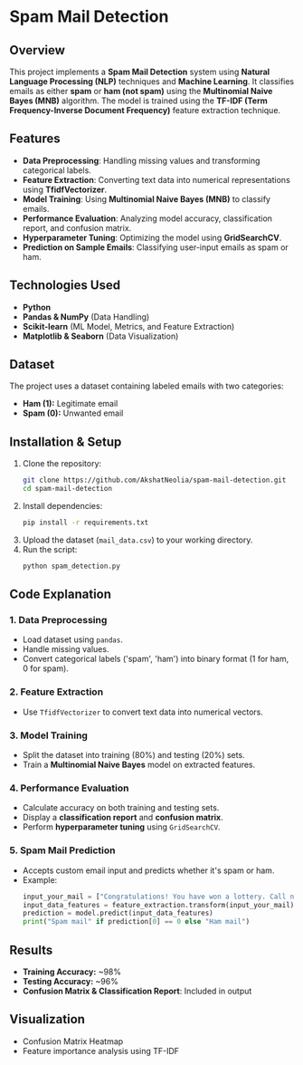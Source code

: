 # Spam Mail Detection

## Overview
This project implements a **Spam Mail Detection** system using **Natural Language Processing (NLP)** techniques and **Machine Learning**. It classifies emails as either **spam** or **ham (not spam)** using the **Multinomial Naive Bayes (MNB)** algorithm. The model is trained using the **TF-IDF (Term Frequency-Inverse Document Frequency)** feature extraction technique.

## Features
- **Data Preprocessing**: Handling missing values and transforming categorical labels.
- **Feature Extraction**: Converting text data into numerical representations using **TfidfVectorizer**.
- **Model Training**: Using **Multinomial Naive Bayes (MNB)** to classify emails.
- **Performance Evaluation**: Analyzing model accuracy, classification report, and confusion matrix.
- **Hyperparameter Tuning**: Optimizing the model using **GridSearchCV**.
- **Prediction on Sample Emails**: Classifying user-input emails as spam or ham.

## Technologies Used
- **Python**
- **Pandas & NumPy** (Data Handling)
- **Scikit-learn** (ML Model, Metrics, and Feature Extraction)
- **Matplotlib & Seaborn** (Data Visualization)

## Dataset
The project uses a dataset containing labeled emails with two categories:
- **Ham (1):** Legitimate email
- **Spam (0):** Unwanted email

## Installation & Setup
1. Clone the repository:
   ```bash
   git clone https://github.com/AkshatNeolia/spam-mail-detection.git
   cd spam-mail-detection
   ```
2. Install dependencies:
   ```bash
   pip install -r requirements.txt
   ```
3. Upload the dataset (`mail_data.csv`) to your working directory.
4. Run the script:
   ```bash
   python spam_detection.py
   ```

## Code Explanation
### 1. Data Preprocessing
- Load dataset using `pandas`.
- Handle missing values.
- Convert categorical labels ('spam', 'ham') into binary format (1 for ham, 0 for spam).

### 2. Feature Extraction
- Use `TfidfVectorizer` to convert text data into numerical vectors.

### 3. Model Training
- Split the dataset into training (80%) and testing (20%) sets.
- Train a **Multinomial Naive Bayes** model on extracted features.

### 4. Performance Evaluation
- Calculate accuracy on both training and testing sets.
- Display a **classification report** and **confusion matrix**.
- Perform **hyperparameter tuning** using `GridSearchCV`.

### 5. Spam Mail Prediction
- Accepts custom email input and predicts whether it's spam or ham.
- Example:
   ```python
   input_your_mail = ["Congratulations! You have won a lottery. Call now to claim!"]
   input_data_features = feature_extraction.transform(input_your_mail)
   prediction = model.predict(input_data_features)
   print("Spam mail" if prediction[0] == 0 else "Ham mail")
   ```

## Results
- **Training Accuracy:** ~98%
- **Testing Accuracy:** ~96%
- **Confusion Matrix & Classification Report**: Included in output

## Visualization
- Confusion Matrix Heatmap
- Feature importance analysis using TF-IDF
